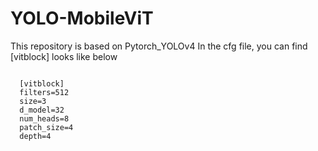 # YOLO-MobileViT
This repository is based on Pytorch_YOLOv4
In the cfg file, you can find [vitblock] looks like below
<pre>
<code>
  [vitblock]
  filters=512
  size=3
  d_model=32
  num_heads=8
  patch_size=4
  depth=4
</code>
</pre>

